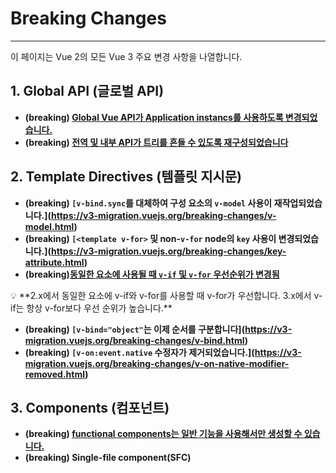 # Breaking Changes

---

이 페이지는 Vue 2의 모든 Vue 3 주요 변경 사항을 나열합니다.

## 1. Global API (글로벌 API)

- **(breaking) [Global Vue API가 Application instancs를 사용하도록 변경되었습니다.](https://v3-migration.vuejs.org/breaking-changes/global-api.html)**
- **(breaking) [전역 및 내부 API가 트리를 흔들 수 있도록 재구성되었습니다](https://v3-migration.vuejs.org/breaking-changes/global-api-treeshaking.html)**

## 2. Template Directives (템플릿 지시문)

- **(breaking) `[v-bind.sync`를 대체하여 구성 요소의 `v-model` 사용이 재작업되었습니다.](https://v3-migration.vuejs.org/breaking-changes/v-model.html)**
- **(breaking) `[<template v-for>` 및 non-`v-for` node의 `key` 사용이 변경되었습니다.](https://v3-migration.vuejs.org/breaking-changes/key-attribute.html)**
- **(breaking)[동일한 요소에 사용될 때 `v-if` 및 `v-for` 우선순위가 변경됨](https://v3-migration.vuejs.org/breaking-changes/v-if-v-for.html)**

<aside>
💡 **2.x에서 동일한 요소에 v-if와 v-for를 사용할 때 v-for가 우선합니다.
3.x에서 v-if는 항상 v-for보다 우선 순위가 높습니다.**

</aside>

- **(breaking) `[v-bind="object"`는 이제 순서를 구분합니다](https://v3-migration.vuejs.org/breaking-changes/v-bind.html)**
- **(breaking) `[v-on:event.native` 수정자가 제거되었습니다.](https://v3-migration.vuejs.org/breaking-changes/v-on-native-modifier-removed.html)**

## 3. **Components (컴포넌트)**

- **(breaking) [functional components는 일반 기능을 사용해서만 생성할 수 있습니다.](https://v3-migration.vuejs.org/breaking-changes/functional-components.html)**
- **(breaking) Single-file component(SFC) <template>의 functional 속성 및 기능적 component 옵션은 더 이상 사용되지 않습니다. (url은 위와 같음)**
- **(new) [비동기 Components를 생성하려면 `defineAsyncComponent` 메서드가 필요합니다.](https://v3-migration.vuejs.org/breaking-changes/async-components.html)**
- **(new) [Component 이벤트는 이제 `emits` 옵션으로 선언되어야 합니다.](https://v3-migration.vuejs.org/breaking-changes/emits-option.html)**

## 4. **Render Function (랜더 기능)**

- **(breaking) [렌더링 기능 API가 변경됨](https://v3-migration.vuejs.org/breaking-changes/)**
- **(breaking)** **`[$scopedSlots` 속성이 제거되고 모든 슬롯이 `$slots`를 통해 함수로 노출됩니다.](https://v3-migration.vuejs.org/breaking-changes/slots-unification.html)**
- **(new) [이제 비동기 Comonents를 생성하려면 `defineAsyncComponent` 메서드가 필요합니다.](https://v3-migration.vuejs.org/breaking-changes/async-components.html)**
- **(breaking) `[$attrs`에는 이제 `class` 및 `style` 속성이 포함됩니다.](https://v3-migration.vuejs.org/breaking-changes/attrs-includes-class-style.html)**

## 5. **Custom Elements (사용자 정의)**

- **[(breaking) 이제 템플릿 컴파일 중에 사용자 정의 요소 검사가 수행됩니다.](https://v3-migration.vuejs.org/breaking-changes/custom-elements-interop.html)**
- **(breaking)  [Special `is` 사용은 예약된 `<component>` 태그로만 제한됩니다.](https://v3-migration.vuejs.org/breaking-changes/custom-elements-interop.html)**

## 6. Other Minor Changes (변경사항)

- `**destroyed` lifecycle option의 이름이 `unmounted` 으로 변경되었습니다**
- `beforeDestroy` **lifecycle option의 이름이 `beforeUnmount`으로 변경되었습니다**
- **(breaking) [Props `default` factory function는 더 이상 `this` context에 접근 할 수 없습니다](https://v3-migration.vuejs.org/breaking-changes/props-default-this.html)**
- **(breaking) [Custom directive API가 component lifecycle에 맞게 변경되고 `binding.expression`이 제거됨](https://v3-migration.vuejs.org/breaking-changes/custom-directives.html)**
- **(breaking) [`data` 옵션은 항상 함수로 선언되어야 합니다.](https://v3-migration.vuejs.org/breaking-changes/data-option.html)**
- **mixins의 `data` 옵션이 이제 얕게 병합되었습니다.**
- **(breaking) [속성 강제 전략 변경됨](https://v3-migration.vuejs.org/breaking-changes/attribute-coercion.html)**
- **(breaking) [일부 transition classes의 이름이 변경되었습니다.](https://v3-migration.vuejs.org/breaking-changes/transition.html)**
- **(breaking) `[<TransitionGroup>`은 이제 기본적으로 wrapper element를 렌더링하지 않습니다.](https://v3-migration.vuejs.org/breaking-changes/transition-group.html)**
- **(breaking) [배열을 관찰할 때 배열이 교체될 때만 콜백이 트리거됩니다. 예외로 트리거해야 하는 경우 `deep` 옵션을 지정해야 합니다.](https://v3-migration.vuejs.org/breaking-changes/watch.html)**
- **특별한 directives가 없는 `<template>` tags(`v-if/else-if/else`, `v-for` 또는 `v-slot`)는 이제 일반 element로 처리되며 내부 content 를 렌더링하는 대신 default `<template>` element가 됩니다.**
- **(breaking) [Mounted된 application은 mounted element를 대체하지 않습니다.](https://v3-migration.vuejs.org/breaking-changes/mount-changes.html)**
- **(breaking) [Lifecycle  `hook:` 이벤트 접두사가 `vnode-`로 변경됨](https://v3-migration.vuejs.org/breaking-changes/vnode-lifecycle-events.html)**

## 7. Removed APIs (**제거된 API)**

- **[`v-on` 수정자로 `keyCode` 지원](https://v3-migration.vuejs.org/breaking-changes/keycode-modifiers.html)**
- [**$on, $off and $once instance methods**](https://v3-migration.vuejs.org/breaking-changes/events-api.html)
- [**Filters**](https://v3-migration.vuejs.org/breaking-changes/filters.html)
- [**Inline templates attributes**](https://v3-migration.vuejs.org/breaking-changes/inline-template-attribute.html)
- `[$children` instance property](https://v3-migration.vuejs.org/breaking-changes/children.html)
- `[propsData` option](https://v3-migration.vuejs.org/breaking-changes/props-data.html)
- **`$destroy` instance method. 사용자는 더 이상 개별 Vue components의 Lifecycle를 수동으로 관리해서는 안 됩니다.**
- **Global functions `set` 및 `delelte`, instance method의 `$set` 및 `$delete`. 프록시 기반 변경 감지에는 더 이상 필요하지 않습니다.**

---